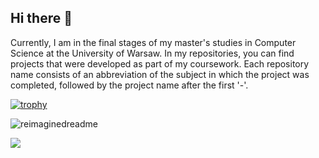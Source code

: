 ## Hi there 👋

Currently, I am in the final stages of my master's studies in Computer Science at the University of Warsaw. In my repositories, you can find projects that were developed as part of my coursework. Each repository name consists of an abbreviation of the subject in which the project was completed, followed by the project name after the first '-'.

[![trophy](https://github-profile-trophy.vercel.app/?username=MarcinBrojek&row=1&margin-w=10)](https://github.com/MarcinBrojek/github-profile-trophy)

<img src="https://myreadme.vercel.app/api/embed/MarcinBrojek?panels=userstatistics,toprepositories,toplanguages,commitgraph" alt="reimaginedreadme" />

![](https://komarev.com/ghpvc/?username=MarcinBrojek&style=plastic&color=yellow)

<!--
**MarcinBrojek/MarcinBrojek** is a ✨ _special_ ✨ repository because its `README.md` (this file) appears on your GitHub profile.

Here are some ideas to get you started:

- 🔭 I’m currently working on ...
- 🌱 I’m currently learning ...
- 👯 I’m looking to collaborate on ...
- 🤔 I’m looking for help with ...
- 💬 Ask me about ...
- 📫 How to reach me: ...
- 😄 Pronouns: ...
- ⚡ Fun fact: ...
-->
